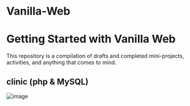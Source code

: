 # Vanilla-Web

# Getting Started with Vanilla Web

This repository is a compilation of drafts and completed mini-projects, activities, and anything that comes to mind.

## clinic (php & MySQL)

![image](https://user-images.githubusercontent.com/104879438/190954620-1e67c4f7-45dc-4890-8202-8d82fb4ebe4a.png)




